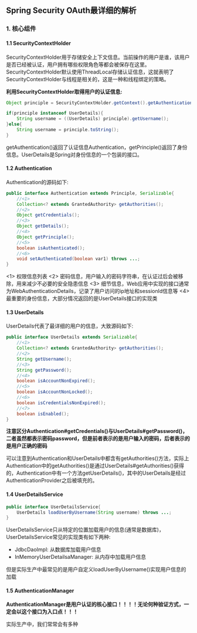 ## Spring Security OAuth最详细的解析

### 1. 核心组件

#### 1.1 SecurityContextHolder

SecurityContextHolder用于存储安全上下文信息。当前操作的用户是谁，该用户是否已经被认证，用户拥有哪些权限角色等都会被保存在这里。SecurityContextHolder默认使用ThreadLocal存储认证信息，这就表明了SecurityContextHolder与线程是相关的，这是一种和线程绑定的策略。

**利用SecurityContextHolder取得用户的认证信息:**

```java
Object principle = SecurityContextHolder.getContext().getAuthentication().getPrinciple();

if(principle instanceof UserDetails){
    String username = ((UserDetails) principle).getUsername();
}else{
    String username = principle.toString();
}
```

getAuthentication()返回了认证信息Authentication，getPrinciple()返回了身份信息。UserDetails是Spring对身份信息的一个包装的接口。

#### 1.2 Authentication

Authentication的源码如下:

```java
public interface Authentication extends Principle, Serializable{
    //<1>
    Collection<? extends GrantedAuthority> getAuthorities();
    //<2>
    Object getCredentials();
    //<3>
    Object getDetails();
    //<4>
    Object getPrinciple();
    //<5>
    boolean isAuthenticated();
    //<6>
    void setAuthenticated(boolean var1) throws ...;
}
```

<1> 权限信息列表
<2> 密码信息，用户输入的密码字符串，在认证过后会被移除，用来减少不必要的安全隐患信息
<3> 细节信息，Web应用中实现的接口通常为WebAuthenticationDetails，记录了用户访问的ip地址和sessionId信息等
<4> 最重要的身份信息，大部分情况返回的是UserDetails接口的实现类

#### 1.3 UserDetails

UserDetails代表了最详细的用户的信息，大致源码如下:

```java
public interface UserDetails extends Serializable{
    //<1>
    Collection<? extends GrantedAuthority> getAuthorities();
    //<2>
    String getUsername();
    //<3>
    String getPassword();
    //<4>
    boolean isAccountNonExpired();
    //<5>
    boolean isAccountNonLocked();
    //<6>
    boolean isCredentialsNonExpired();
    //<7>
    boolean isEnabled();
}
```

**注意区分Authentication#getCredentials()与UserDetails#getPassword()，二者虽然都表示密码password，但是前者表示的是用户输入的密码，后者表示的是用户正确的密码**

可以注意到Authentication和UserDetails中都含有getAuthorities()方法，实际上Authentication中的getAuthorities()是通过UserDetails#getAuthorities()获得的，Authentication中有一个方法getUserDetails()，其中的UserDetails是经过AuthenticationProvider之后被填充的。

#### 1.4 UserDetailsService

```java
public interface UserDetailsService{
    UserDetails loadUserByUsername(String username) throws ...;
}
```

UserDetailsService只从特定的位置加载用户的信息(通常是数据库)，UserDetailsService常见的实现类有如下两种:

* JdbcDaoImpl: 从数据库加载用户信息
* InMemoryUserDetailsaManager: 从内存中加载用户信息

但是实际生产中最常见的是用户自定义loadUserByUsername()实现用户信息的加载

#### 1.5 AuthenticationManager

**AuthenticationManager是用户认证的核心接口！！！！无论何种验证方式，一定会以这个接口为入口点！！！**

实际生产中，我们常常会有多种